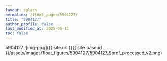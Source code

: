 ```yaml
---
layout: splash
permalink: /float_pages/5904127/
title: "5904127"
author_profile: false
last_modified_at: 2025-06-13
toc: false
---
```

 
5904127
![img-png]({{ site.url }}{{ site.baseurl }}/assets/images/float_figures/5904127/5904127_Sprof_processed_v2.png)